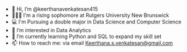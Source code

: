 - 👋 Hi, I’m @keerthanavenkatesan415
- 👩🏽‍🏫 I'm a rising sophomore at Rutgers University New Brunswick
- 💻 I'm Pursuing a double major in Data Science and Computer Science
- 👀 I’m interested in Data Analytics 
- 🌱 I’m currently learning Python and SQL to expand my skill set
- 📫 How to reach me: via email Keerthana.s.venkatesan@gmail.com

<!---
keerthanavenkatesan415/keerthanavenkatesan415 is a ✨ special ✨ repository because its `README.md` (this file) appears on your GitHub profile.
You can click the Preview link to take a look at your changes.
--->
